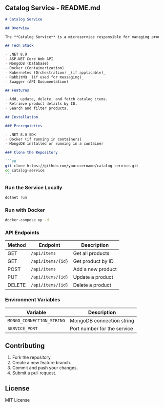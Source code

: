 ## **Catalog Service - README.md**

````md
# Catalog Service

## Overview

The **Catalog Service** is a microservice responsible for managing product listings. It provides CRUD operations for catalog items and exposes RESTful APIs for other services to consume.

## Tech Stack

- .NET 8.0
- ASP.NET Core Web API
- MongoDB (Database)
- Docker (Containerization)
- Kubernetes (Orchestration) _(if applicable)_
- RabbitMQ _(if used for messaging)_
- Swagger (API Documentation)

## Features

- Add, update, delete, and fetch catalog items.
- Retrieve product details by ID.
- Search and filter products.

## Installation

### Prerequisites

- .NET 8.0 SDK
- Docker (if running in containers)
- MongoDB installed or running in a container

### Clone the Repository

```sh
git clone https://github.com/yourusername/catalog-service.git
cd catalog-service
```
````

### Run the Service Locally

```sh
dotnet run
```

### Run with Docker

```sh
docker-compose up -d
```

### API Endpoints

| Method | Endpoint          | Description       |
| ------ | ----------------- | ----------------- |
| GET    | `/api/items`      | Get all products  |
| GET    | `/api/items/{id}` | Get product by ID |
| POST   | `/api/items`      | Add a new product |
| PUT    | `/api/items/{id}` | Update a product  |
| DELETE | `/api/items/{id}` | Delete a product  |

### Environment Variables

| Variable                  | Description                 |
| ------------------------- | --------------------------- |
| `MONGO_CONNECTION_STRING` | MongoDB connection string   |
| `SERVICE_PORT`            | Port number for the service |

## Contributing

1. Fork the repository.
2. Create a new feature branch.
3. Commit and push your changes.
4. Submit a pull request.

## License

MIT License

```

```
